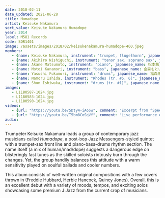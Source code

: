 ```yaml
---
date: 2018-02-11
date_updated: 2021-06-28
title: Humadope
artist: Keisuke Nakamura
sort_value: Keisuke Nakamura Humadope
year: 2014
label: M581 Records
code: SDR1401
image: /assets/images/2018/02/keisukenakamura-humadope-460.jpeg
members:
   - {name: Keisuke Nakamura, instrument: "trumpet, flugelhorn", japanese_name: 中村恵介, url: "https://blackdevil729.wixsite.com/keisuke-nakamura"}
   - {name: Akihiro Nishiguchi, instrument: "tenor sax, soprano sax", japanese_name: 西口明宏}
   - {name: Akane Matsumoto, instrument: "piano", japanese_name: 松本茜, url: "http://akanejazz.com"}
   - {name: Motoi Kanamori, instrument: "bass", japanese_name: 金森もとい, url: "https://ameblo.jp/mottoi-bass/"}
   - {name: Yasushi Fukumori, instrument: "drums", japanese_name: 福森康, url: "https://ameblo.jp/su-shi84/"}
   - {name: Mamoru Ishida, instrument: "Rhodes (tr. #5, 6)", japanese_name: 石田衛, url: "http://mamoruishida.blogspot.com/"}
   - {name: Shun Ishiwaka, instrument: "drums (tr. #1)", japanese_name: 石若俊, url: "http://www.shun-ishiwaka.com/"}
images:
   - L1180587-1024.jpg
   - L1180583-1024.jpg
   - L1180590-1024.jpg
videos: 
   - {url: "https://youtu.be/5Dty4-iAo6w", comment: "Excerpt from “Speed Harassment”, the first track on this album"}
   - {url: "https://youtu.be/T5bm8CoSgVY", comment: "Live performance of “Round Table”, track #4 from this album"}
audio:
---
```

Trumpeter Keisuke Nakamura leads a group of contemporary jazz musicians called *Humadope*, a post-bop Jazz Messengers-styled quintet with a trumpet-sax front line and piano-bass-drums rhythm section. The name itself (a mix of human/mad/dope) suggests a dangerous edge on blisteringly fast tunes as the skilled soloists riotously burn through the changes. Yet, the group handily balances this attitude with a warm sensitivity played on soulful ballads and cooler numbers.

This album consists of well-written original compositions with a few covers thrown in (Freddie Hubbard, Herbie Hancock, Quincy Jones). Overall, this is an excellent debut with a variety of moods, tempos, and exciting solos showcasing some premium J Jazz from the current crop of musicians.

